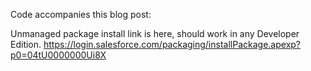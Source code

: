 Code accompanies this blog post:


Unmanaged package install link is here, should work in any Developer Edition.
https://login.salesforce.com/packaging/installPackage.apexp?p0=04tU0000000Ui8X
